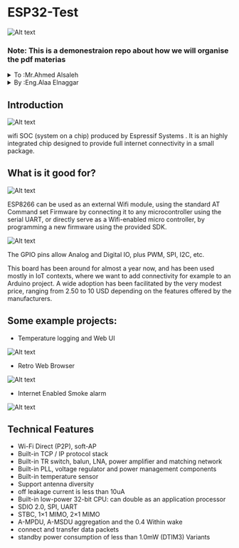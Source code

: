# ESP32-Test
![Alt text](https://images.squarespace-cdn.com/content/v1/59b037304c0dbfb092fbe894/1573230009361-8KRM4G2CWI9FS4AQPL2J/nodemcu_front_side.JPG)
### Note: This is a demonestraion repo about how we will organise the pdf materias 

<details>
           <summary>To  :Mr.Ahmed Alsaleh</summary>
           <p>Content 1 Content 1 Content 1 Content 1 Content 1</p>
</details>
         
<details>
           <summary>By :Eng.Alaa Elnaggar</summary>
           <p>Content 1 Content 1 Content 1 Content 1 Content 1</p>
</details>
         
## Introduction
![Alt text](https://openthread.google.cn/images/ot-contrib-espressif.png?authuser=2)

wifi SOC (system on a chip) produced by Espressif Systems . It is an highly integrated chip designed to provide full internet connectivity in a small package.

## What is it good for?
![Alt text](https://upload.wikimedia.org/wikipedia/commons/thumb/a/ae/WiFi_Logo.svg/1200px-WiFi_Logo.svg.png)

ESP8266 can be used as an external Wifi module, using the standard AT Command set Firmware by connecting it to any microcontroller using the serial UART, or directly serve as a Wifi-enabled micro controller, by programming a new firmware using the provided SDK.

![Alt text](https://i1.wp.com/randomnerdtutorials.com/wp-content/uploads/2018/08/ESP32-DOIT-DEVKIT-V1-Board-Pinout-30-GPIOs-Copy.png?w=966&ssl=1)

The GPIO pins allow Analog and Digital IO, plus PWM, SPI, I2C, etc.

This board has been around for almost a year now, and has been used mostly in IoT contexts, where we want to add connectivity for example to an Arduino project. A wide adoption has been facilitated by the very modest price, ranging from 2.50 to 10 USD depending on the features offered by the manufacturers.

## Some example projects:

* Temperature logging and Web UI


![Alt text](https://i.pinimg.com/736x/bf/2a/2a/bf2a2a2b3260f1bd94e9c85ea9f65752.jpg)

* Retro Web Browser

![Alt text](https://i.pinimg.com/736x/9d/16/7b/9d167b9e4f50215c42ef883817e997ce.jpg)

* Internet Enabled Smoke alarm

![Alt text](https://iotdesignpro.com/sites/default/files/main-image/IoT-based-Fire-Alarm-System-using-NodeMCU-ESP8266_0.jpg)

## Technical Features
* Wi-Fi Direct (P2P), soft-AP
* Built-in TCP / IP protocol stack
* Built-in TR switch, balun, LNA, power amplifier and matching network
* Built-in PLL, voltage regulator and power management components
* Built-in temperature sensor
* Support antenna diversity
* off leakage current is less than 10uA
* Built-in low-power 32-bit CPU: can double as an application processor
* SDIO 2.0, SPI, UART
* STBC, 1×1 MIMO, 2×1 MIMO
* A-MPDU, A-MSDU aggregation and the 0.4 Within wake
* connect and transfer data packets
* standby power consumption of less than 1.0mW (DTIM3)
Variants
